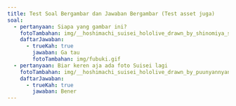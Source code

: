 ```yaml
---
title: Test Soal Bergambar dan Jawaban Bergambar (Test asset juga)
soal:
  - pertanyaan: Siapa yang gambar ini?
    fotoTambahan: img/__hoshimachi_suisei_hololive_drawn_by_shinomiya_shino_sinosino141__132070d066cd28f57726bebbfec5c273.jpg
    daftarJawaban:
      - trueKah: true
        jawaban: Ga tau
        fotoTambahan: img/fubuki.gif
  - pertanyaan: Biar keren aja ada foto Suisei lagi
    fotoTambahan: img/__hoshimachi_suisei_hololive_drawn_by_puunyannyan__d953272a141c64334da289f613257310.jpg
    daftarJawaban:
      - trueKah: true
        jawaban: Bener
---
```

